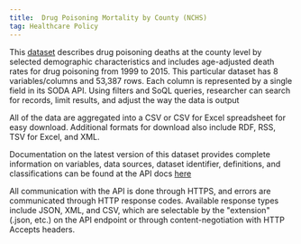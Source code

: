 ```yaml
---
title:  Drug Poisoning Mortality by County (NCHS)
tag: Healthcare Policy
---
```

This [dataset](https://data.cdc.gov/NCHS/NCHS-Drug-Poisoning-Mortality-by-County-United-Sta/pbkm-d27e) describes drug poisoning deaths at the county level by selected demographic characteristics and includes age-adjusted death rates for drug poisoning from 1999 to 2015. This particular dataset has 8 variables/columns and 53,387 rows. Each column is represented by a single field in its SODA API. Using filters and SoQL queries, researcher can search for records, limit results, and adjust the way the data is output

All of the data are aggregated into a CSV or CSV for Excel spreadsheet for easy download. Additional formats for download also include RDF, RSS, TSV for Excel, and XML.

Documentation on the latest version of this dataset provides complete information on variables, data sources, dataset identifier, definitions, and classifications can be found at the API docs [here](https://dev.socrata.com/foundry/data.cdc.gov/tenp-43rk)

All communication with the API is done through HTTPS, and errors are communicated through HTTP response codes. Available response types include JSON, XML, and CSV, which are selectable by the "extension" (.json, etc.) on the API endpoint or through content-negotiation with HTTP Accepts headers.
